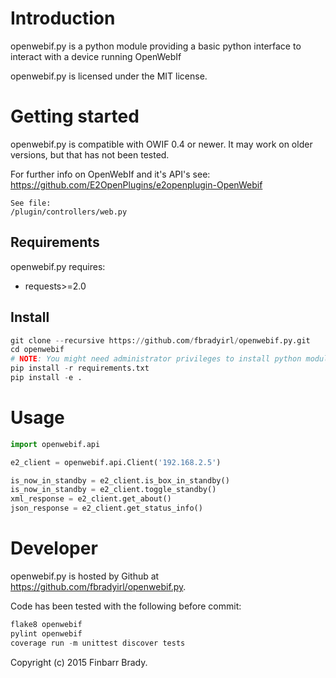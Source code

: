 Introduction
============
openwebif.py is a python module providing a basic python 
interface to interact with a device running OpenWebIf

openwebif.py is licensed under the MIT license.

Getting started
===============

openwebif.py is compatible with OWIF 0.4 or newer. 
It may work on older versions, but that has not been tested.

For further info on OpenWebIf and it's API's see:
https://github.com/E2OpenPlugins/e2openplugin-OpenWebif
	
	See file:
	/plugin/controllers/web.py


Requirements
------------

openwebif.py requires:
 * requests>=2.0


Install
-------
```python
git clone --recursive https://github.com/fbradyirl/openwebif.py.git
cd openwebif
# NOTE: You might need administrator privileges to install python modules.
pip install -r requirements.txt
pip install -e .
```

# Usage

```python
import openwebif.api

e2_client = openwebif.api.Client('192.168.2.5')

is_now_in_standby = e2_client.is_box_in_standby()
is_now_in_standby = e2_client.toggle_standby()
xml_response = e2_client.get_about()
json_response = e2_client.get_status_info()
```


Developer
=========

openwebif.py is hosted by Github at https://github.com/fbradyirl/openwebif.py.

Code has been tested with the following before commit:

```python
flake8 openwebif
pylint openwebif
coverage run -m unittest discover tests
```

Copyright (c) 2015 Finbarr Brady.
